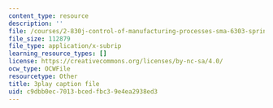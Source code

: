 ```yaml
---
content_type: resource
description: ''
file: /courses/2-830j-control-of-manufacturing-processes-sma-6303-spring-2008/c9dbb0ec7013bcedfbc39e4ea2938ed3_-EgKluVR2Ug.srt
file_size: 112879
file_type: application/x-subrip
learning_resource_types: []
license: https://creativecommons.org/licenses/by-nc-sa/4.0/
ocw_type: OCWFile
resourcetype: Other
title: 3play caption file
uid: c9dbb0ec-7013-bced-fbc3-9e4ea2938ed3
---
```

